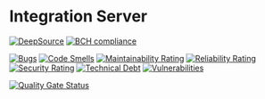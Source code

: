 # Integration Server
[![DeepSource](https://deepsource.io/gh/GalWat/integration_server.svg/?label=active+issues&show_trend=true&token=NUuSLc1rYsYr_oXjBSforhB6)](https://deepsource.io/gh/GalWat/integration_server/?ref=repository-badge)
[![BCH compliance](https://bettercodehub.com/edge/badge/GalWat/integration_server?branch=master)](https://bettercodehub.com/)

[![Bugs](https://sonarcloud.io/api/project_badges/measure?project=GalWat_integration_server&metric=bugs)](https://sonarcloud.io/summary/new_code?id=GalWat_integration_server)
[![Code Smells](https://sonarcloud.io/api/project_badges/measure?project=GalWat_integration_server&metric=code_smells)](https://sonarcloud.io/summary/new_code?id=GalWat_integration_server)
[![Maintainability Rating](https://sonarcloud.io/api/project_badges/measure?project=GalWat_integration_server&metric=sqale_rating)](https://sonarcloud.io/summary/new_code?id=GalWat_integration_server)
[![Reliability Rating](https://sonarcloud.io/api/project_badges/measure?project=GalWat_integration_server&metric=reliability_rating)](https://sonarcloud.io/summary/new_code?id=GalWat_integration_server)
[![Security Rating](https://sonarcloud.io/api/project_badges/measure?project=GalWat_integration_server&metric=security_rating)](https://sonarcloud.io/summary/new_code?id=GalWat_integration_server)
[![Technical Debt](https://sonarcloud.io/api/project_badges/measure?project=GalWat_integration_server&metric=sqale_index)](https://sonarcloud.io/summary/new_code?id=GalWat_integration_server)
[![Vulnerabilities](https://sonarcloud.io/api/project_badges/measure?project=GalWat_integration_server&metric=vulnerabilities)](https://sonarcloud.io/summary/new_code?id=GalWat_integration_server)

[![Quality Gate Status](https://sonarcloud.io/api/project_badges/measure?project=GalWat_integration_server&metric=alert_status)](https://sonarcloud.io/summary/new_code?id=GalWat_integration_server)
